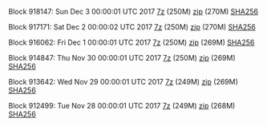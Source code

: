 Block 918147: Sun Dec  3 00:00:01 UTC 2017 [7z](https://transfer.sh/ndZeM/bootstrap.dat.20171203.7z) (250M) [zip](https://transfer.sh/14iSrv/bootstrap.dat.20171203.zip) (270M) [SHA256](https://transfer.sh/4GtDc/sha256.txt)

Block 917171: Sat Dec  2 00:00:02 UTC 2017 [7z](https://transfer.sh/ZoKMC/bootstrap.dat.20171202.7z) (250M) [zip](https://transfer.sh/13KdNX/bootstrap.dat.20171202.zip) (270M) [SHA256](https://transfer.sh/zJLaX/sha256.txt)

Block 916062: Fri Dec  1 00:00:01 UTC 2017 [7z](https://transfer.sh/DwSTB/bootstrap.dat.20171201.7z) (250M) [zip](https://transfer.sh/h77uS/bootstrap.dat.20171201.zip) (269M) [SHA256](https://transfer.sh/KiyvD/sha256.txt)

Block 914847: Thu Nov 30 00:00:01 UTC 2017 [7z](https://transfer.sh/16s20/bootstrap.dat.20171130.7z) (250M) [zip](https://transfer.sh/vgPCs/bootstrap.dat.20171130.zip) (269M) [SHA256](https://transfer.sh/Ud1If/sha256.txt)

Block 913642: Wed Nov 29 00:00:01 UTC 2017 [7z](https://transfer.sh/lwXoG/bootstrap.dat.20171129.7z) (249M) [zip](https://transfer.sh/FW4yB/bootstrap.dat.20171129.zip) (269M) [SHA256](https://transfer.sh/fZKMX/sha256.txt)

Block 912499: Tue Nov 28 00:00:01 UTC 2017 [7z](https://transfer.sh/iGc3G/bootstrap.dat.20171128.7z) (249M) [zip](https://transfer.sh/sgfo0/bootstrap.dat.20171128.zip) (268M) [SHA256](https://transfer.sh/Ldx3D/sha256.txt)
